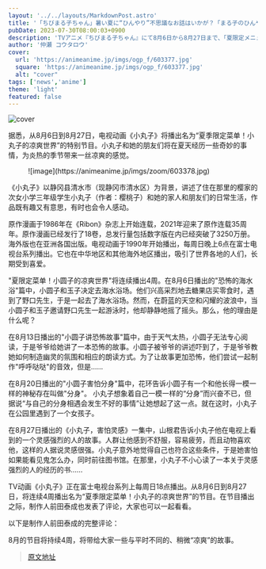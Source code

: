 ```yaml
---
layout: '../../layouts/MarkdownPost.astro'
title: '「ちびまる子ちゃん」暑い夏に“ひんやり”不思議なお話はいかが？「まる子のひんやりワールド」8月6日から4週連続放送'
pubDate: 2023-07-30T08:00:03+0900
description: 'TVアニメ『ちびまる子ちゃん』にて8月6日から8月27日まで、「夏限定メニュー！まる子のひんやりワールド」と題した放送が行われることがわかった。まる子たちが夏に少し不思議な体験をする、暑い時期に少し涼しさを感じられるようなエピソードが届けられる。'
author: '仲瀬 コウタロウ'
cover:
  url: 'https://animeanime.jp/imgs/ogp_f/603377.jpg'
  square: 'https://animeanime.jp/imgs/ogp_f/603377.jpg'
  alt: "cover"
tags: ['news','anime']
theme: 'light'
featured: false
---
```


![cover](https://animeanime.jp/imgs/ogp_f/603377.jpg)

<p>据悉，从8月6日到8月27日，电视动画《小丸子》将播出名为“夏季限定菜单！小丸子的凉爽世界”的特别节目。小丸子和她的朋友们将在夏天经历一些奇妙的事情，为炎热的季节带来一丝凉爽的感觉。</p><figure class="ctms-editor-image">![image](https://animeanime.jp/imgs/zoom/603378.jpg)</figure><p>《小丸子》以静冈县清水市（现静冈市清水区）为背景，讲述了住在那里的樱家的次女小学三年级学生小丸子（作者：樱桃子）和她的家人和朋友们的日常生活，作品既有趣又有意思，有时也会令人感动。</p><p>原作漫画于1986年在《Ribon》杂志上开始连载，2021年迎来了原作连载35周年。原作漫画已经发行了18卷，总发行量包括数字版在内已经突破了3250万册。海外版也在亚洲各国出版。电视动画于1990年开始播出，每周日晚上6点在富士电视台系列播出。它也在中华地区和其他海外地区播出，吸引了世界各地的人们，长期受到喜爱。</p>
"夏限定菜单！小圆子的凉爽世界"将连续播出4周。在8月6日播出的"恐怖的海水浴"篇中，小圆子和玉子决定去海水浴场。他们兴高采烈地去糖果店买零食时，遇到了野口先生，于是一起去了海水浴场。然而，在蔚蓝的天空和闪耀的波浪中，当小圆子和玉子邀请野口先生一起游泳时，他却静静地摇了摇头。那么，他的理由是什么呢？

在8月13日播出的"小圆子讲恐怖故事"篇中，由于天气太热，小圆子无法专心阅读，于是爷爷给她讲了一本恐怖的故事。小圆子被爷爷的讲述吓到了，于是爷爷教她如何制造幽灵的氛围和相应的朗读方式。为了让故事更加恐怖，他们尝试一起制作"呼呼哒哒"的音效，但是……

在8月20日播出的"小圆子害怕分身"篇中，花环告诉小圆子有一个和他长得一模一样的神秘存在叫做"分身"。
小丸子想象着自己一模一样的“分身”而兴奋不已，但据说“与自己的分身相遇会发生不好的事情”让她想起了这一点。就在这时，小丸子在公园里遇到了一个女孩子。

在8月27日播出的《小丸子，害怕灵感》一集中，山根君告诉小丸子他在电视上看到的一个灵感强烈的人的故事。人群让他感到不舒服，容易疲劳，而且动物喜欢他，这样的人据说灵感很强。小丸子意外地觉得自己也符合这些条件，于是她害怕如果能看见鬼怎么办，同时前往图书馆。在那里，小丸子不小心读了一本关于灵感强烈的人的经历的书……

TV动画《小丸子》正在富士电视台系列上每周日18点播出。从8月6日到8月27日，将连续4周播出名为“夏季限定菜单！小丸子的凉爽世界”的节目。在节目播出之际，制作人前田泰成也发表了评论，大家也可以一起看看。

以下是制作人前田泰成的完整评论：

8月的节目将持续4周，将带给大家一些与平时不同的、稍微“凉爽”的故事。

>[原文地址](https://animeanime.jp/article/2023/07/30/78931.html)  